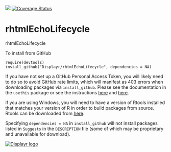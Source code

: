 [![](https://travis-ci.org/Displayr/rhtmlEchoLifecycle.svg?branch=master)](https://travis-ci.org/Displayr/rhtmlEchoLifecycle/)
[![Coverage Status](https://coveralls.io/repos/github/Displayr/rhtmlEchoLifecycle/badge.svg?branch=master)](https://coveralls.io/github/Displayr/rhtmlEchoLifecycle?branch=master)
# rhtmlEchoLifecycle

rhtmlEchoLifecycle

To install from GitHub
```
require(devtools)
install_github("Displayr/rhtmlEchoLifecycle", dependencies = NA)
```

If you have not set up a GitHub Personal Access Token, you will likely need to do so to avoid 
GitHub rate limits, which will manifest as 403 errors when downloading packages via
`install_github`. Please see the documentation in the `usethis` package or see the 
instructions [here](https://docs.github.com/en/authentication/keeping-your-account-and-data-secure/creating-a-personal-access-token) and [here](https://docs.github.com/en/authentication/keeping-your-account-and-data-secure/creating-a-personal-access-token).

If you are using Windows, you will need to have a version of Rtools installed that matches your
version of R in order to build packages from source. Rtools can be downloaded from
[here](https://cran.r-project.org/bin/windows/Rtools/).

Specifying `dependencies = NA` in `install_github` will not install packages listed
in `Suggests` in the `DESCRIPTION` file (some of which may be proprietary and unavailable for download).

[![Displayr logo](https://mwmclean.github.io/img/logo-header.png)](https://www.displayr.com)
